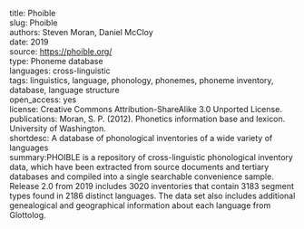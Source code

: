 title: Phoible  
slug: Phoible  
authors: Steven Moran, Daniel McCloy  
date: 2019  
source: https://phoible.org/  
type: Phoneme database  
languages: cross-linguistic  
tags: linguistics, language, phonology, phonemes, phoneme inventory, database, language structure   
open_access: yes  
license: Creative Commons Attribution-ShareAlike 3.0 Unported License.  
publications: Moran, S. P. (2012). Phonetics information base and lexicon. University of Washington.  
shortdesc: A database of phonological inventories of a wide variety of languages  
summary:PHOIBLE is a repository of cross-linguistic phonological inventory data, which have been extracted from source documents and tertiary databases and compiled into a single searchable convenience sample. Release 2.0 from 2019 includes 3020 inventories that contain 3183 segment types found in 2186 distinct languages. The data set also includes additional genealogical and geographical information about each language from  Glottolog.  
